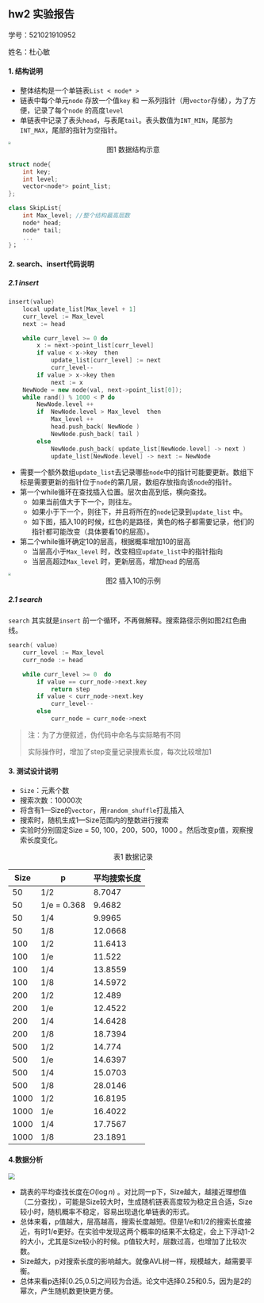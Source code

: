 ## hw2 实验报告

学号：521021910952

姓名：杜心敏

#### 1. 结构说明

* 整体结构是一个单链表`List < node* >` 
* 链表中每个单元`node` 存放一个值`key` 和 一系列指针（用`vector`存储），为了方便，记录了每个`node` 的高度`level`
* 单链表中记录了表头`head`，与表尾`tail`。表头数值为`INT_MIN`，尾部为`INT_MAX`，尾部的指针为空指针。

<img src="F:\SJTU\CLion project\hw2\img\图片1.png" style="zoom:30%"/>

<center>图1 数据结构示意</center>

```cpp
struct node{
    int key;
    int level;
    vector<node*> point_list;
};

class SkipList{
    int Max_level; //整个结构最高层数
    node* head;
    node* tail;
    ...
}；
```

#### 2. search、insert代码说明

##### 2.1 insert

```cpp
insert(value) 
    local update_list[Max_level + 1]
    curr_level := Max_level
    next := head

    while curr_level >= 0 do
        x := next->point_list[curr_level]
        if value < x->key  then
            update_list[curr_level] := next
            curr_level--        
        if value > x->key then
            next := x
    NewNode = new node(val, next->point_list[0]);       
    while rand() % 1000 < P do
        NewNode.level ++
        if  NewNode.level > Max_level  then
            Max_level ++
            head.push_back( NewNode )
            NewNode.push_back( tail )
        else 
            NewNode.push_back( update_list[NewNode.level] -> next )
            update_list[NewNode.level] -> next := NewNode
```

* 需要一个额外数组`update_list`去记录哪些`node`中的指针可能要更新。数组下标是需要更新的指针位于`node`的第几层，数组存放指向该`node`的指针。
* 第一个while循环在查找插入位置。层次由高到低，横向查找。
  * 如果当前值大于下一个，则往左。
  * 如果小于下一个，则往下，并且将所在的`node`记录到`update_list` 中。
  * 如下图，插入10的时候，红色的是路径，黄色的格子都需要记录，他们的指针都可能改变（具体要看10的层高）。
* 第二个while循环确定10的层高，根据概率增加10的层高
  * 当层高小于`Max_level` 时，改变相应`update_list`中的指针指向
  * 当层高超过`Max_level` 时，更新层高，增加`head` 的层高

<img src="F:\SJTU\CLion project\hw2\img\图片2.png" style="zoom:30%"/>

<center>图2 插入10的示例</center>

##### 2.1 search

`search` 其实就是`insert` 前一个循环，不再做解释。搜索路径示例如图2红色曲线。

```cpp
search( value) 
    curr_level := Max_level
    curr_node := head

    while curr_level >= 0  do
        if value == curr_node->next.key
            return step
        if value < curr_node->next.key
            curr_level--
        else
            curr_node = curr_node->next

```

>  注：为了方便叙述，伪代码中命名与实际略有不同
>
> 实际操作时，增加了step变量记录搜素长度，每次比较增加1



#### 3. 测试设计说明

* `Size`：元素个数
* 搜索次数：10000次
* 将含有1—Size的`vector`，用`random_shuffle`打乱插入
* 搜索时，随机生成1—Size范围内的整数进行搜索
* 实验时分别固定Size = 50, 100，200，500，1000 。然后改变p值，观察搜索长度变化。

<center>表1 数据记录</center>

| Size | p           | 平均搜索长度 |
| ---- | ----------- | ------------ |
| 50   | 1/2         | 8.7047       |
| 50   | 1/e = 0.368 | 9.4682       |
| 50   | 1/4         | 9.9965       |
| 50   | 1/8         | 12.0668      |
| 100  | 1/2         | 11.6413      |
| 100  | 1/e         | 11.522       |
| 100  | 1/4         | 13.8559      |
| 100  | 1/8         | 14.5972      |
| 200  | 1/2         | 12.489       |
| 200  | 1/e         | 12.4522      |
| 200  | 1/4         | 14.6428      |
| 200  | 1/8         | 18.7394      |
| 500  | 1/2         | 14.774       |
| 500  | 1/e         | 14.6397      |
| 500  | 1/4         | 15.0703      |
| 500  | 1/8         | 28.0146      |
| 1000 | 1/2         | 16.8195      |
| 1000 | 1/e         | 16.4022      |
| 1000 | 1/4         | 17.7567      |
| 1000 | 1/8         | 23.1891      |



#### 4.数据分析

<img src="F:\SJTU\CLion project\hw2\img\图片3.png" style="zoom:80%"/>

* 跳表的平均查找长度在$O(\log n)$ 。对比同一p下，Size越大，越接近理想值（二分查找），可能是Size较大时，生成随机链表高度较为稳定且合适，Size较小时，随机概率不稳定，容易出现退化单链表的形式。
* 总体来看，p值越大，层高越高，搜索长度越短。但是1/e和1/2的搜索长度接近，有时1/e更好。在实验中发现这两个概率的结果不太稳定，会上下浮动1-2的大小，尤其是Size较小的时候。p值较大时，层数过高，也增加了比较次数。
* Size越大，p对搜索长度的影响越大。就像AVL树一样，规模越大，越需要平衡。
* 总体来看p选择[0.25,0.5]之间较为合适。论文中选择0.25和0.5，因为是2的幂次，产生随机数更快更方便。


